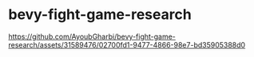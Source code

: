 # bevy-fight-game-research



https://github.com/AyoubGharbi/bevy-fight-game-research/assets/31589476/02700fd1-9477-4866-98e7-bd35905388d0

